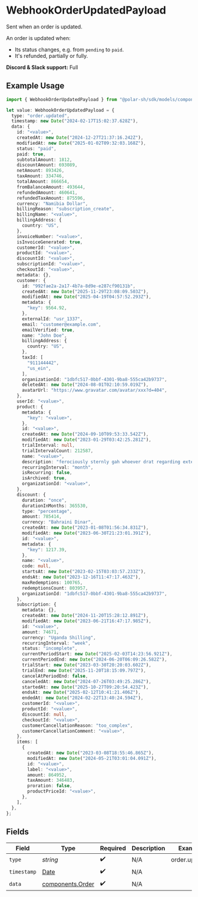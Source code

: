 # WebhookOrderUpdatedPayload

Sent when an order is updated.

An order is updated when:

* Its status changes, e.g. from `pending` to `paid`.
* It's refunded, partially or fully.

**Discord & Slack support:** Full

## Example Usage

```typescript
import { WebhookOrderUpdatedPayload } from "@polar-sh/sdk/models/components/webhookorderupdatedpayload.js";

let value: WebhookOrderUpdatedPayload = {
  type: "order.updated",
  timestamp: new Date("2024-02-17T15:02:37.628Z"),
  data: {
    id: "<value>",
    createdAt: new Date("2024-12-27T21:37:16.242Z"),
    modifiedAt: new Date("2025-01-02T09:32:03.168Z"),
    status: "paid",
    paid: true,
    subtotalAmount: 1812,
    discountAmount: 693089,
    netAmount: 893426,
    taxAmount: 334746,
    totalAmount: 866654,
    fromBalanceAmount: 493644,
    refundedAmount: 460641,
    refundedTaxAmount: 875596,
    currency: "Namibia Dollar",
    billingReason: "subscription_create",
    billingName: "<value>",
    billingAddress: {
      country: "US",
    },
    invoiceNumber: "<value>",
    isInvoiceGenerated: true,
    customerId: "<value>",
    productId: "<value>",
    discountId: "<value>",
    subscriptionId: "<value>",
    checkoutId: "<value>",
    metadata: {},
    customer: {
      id: "992fae2a-2a17-4b7a-8d9e-e287cf90131b",
      createdAt: new Date("2025-11-29T23:08:09.503Z"),
      modifiedAt: new Date("2025-04-19T04:57:52.293Z"),
      metadata: {
        "key": 9564.92,
      },
      externalId: "usr_1337",
      email: "customer@example.com",
      emailVerified: true,
      name: "John Doe",
      billingAddress: {
        country: "US",
      },
      taxId: [
        "911144442",
        "us_ein",
      ],
      organizationId: "1dbfc517-0bbf-4301-9ba8-555ca42b9737",
      deletedAt: new Date("2024-08-01T02:10:59.019Z"),
      avatarUrl: "https://www.gravatar.com/avatar/xxx?d=404",
    },
    userId: "<value>",
    product: {
      metadata: {
        "key": "<value>",
      },
      id: "<value>",
      createdAt: new Date("2024-09-10T09:53:33.542Z"),
      modifiedAt: new Date("2023-01-29T03:42:25.281Z"),
      trialInterval: null,
      trialIntervalCount: 212587,
      name: "<value>",
      description: "ferociously sternly gah whoever drat regarding exterior ha",
      recurringInterval: "month",
      isRecurring: false,
      isArchived: true,
      organizationId: "<value>",
    },
    discount: {
      duration: "once",
      durationInMonths: 365530,
      type: "percentage",
      amount: 785414,
      currency: "Bahraini Dinar",
      createdAt: new Date("2023-01-08T01:56:34.831Z"),
      modifiedAt: new Date("2023-06-30T21:23:01.391Z"),
      id: "<value>",
      metadata: {
        "key": 1217.39,
      },
      name: "<value>",
      code: null,
      startsAt: new Date("2023-02-15T03:03:57.233Z"),
      endsAt: new Date("2023-12-16T11:47:17.463Z"),
      maxRedemptions: 100765,
      redemptionsCount: 803957,
      organizationId: "1dbfc517-0bbf-4301-9ba8-555ca42b9737",
    },
    subscription: {
      metadata: {},
      createdAt: new Date("2024-11-20T15:28:12.891Z"),
      modifiedAt: new Date("2023-06-21T16:47:17.985Z"),
      id: "<value>",
      amount: 74671,
      currency: "Uganda Shilling",
      recurringInterval: "week",
      status: "incomplete",
      currentPeriodStart: new Date("2025-02-03T14:23:56.921Z"),
      currentPeriodEnd: new Date("2024-06-20T06:09:26.582Z"),
      trialStart: new Date("2023-03-30T20:20:03.602Z"),
      trialEnd: new Date("2025-11-20T18:15:09.797Z"),
      cancelAtPeriodEnd: false,
      canceledAt: new Date("2024-07-26T03:49:25.286Z"),
      startedAt: new Date("2025-10-27T09:20:54.423Z"),
      endsAt: new Date("2025-02-12T10:41:21.406Z"),
      endedAt: new Date("2024-02-22T13:40:24.594Z"),
      customerId: "<value>",
      productId: "<value>",
      discountId: null,
      checkoutId: "<value>",
      customerCancellationReason: "too_complex",
      customerCancellationComment: "<value>",
    },
    items: [
      {
        createdAt: new Date("2023-03-08T18:55:46.865Z"),
        modifiedAt: new Date("2024-05-21T03:01:04.091Z"),
        id: "<value>",
        label: "<value>",
        amount: 864952,
        taxAmount: 346483,
        proration: false,
        productPriceId: "<value>",
      },
    ],
  },
};
```

## Fields

| Field                                                                                         | Type                                                                                          | Required                                                                                      | Description                                                                                   | Example                                                                                       |
| --------------------------------------------------------------------------------------------- | --------------------------------------------------------------------------------------------- | --------------------------------------------------------------------------------------------- | --------------------------------------------------------------------------------------------- | --------------------------------------------------------------------------------------------- |
| `type`                                                                                        | *string*                                                                                      | :heavy_check_mark:                                                                            | N/A                                                                                           | order.updated                                                                                 |
| `timestamp`                                                                                   | [Date](https://developer.mozilla.org/en-US/docs/Web/JavaScript/Reference/Global_Objects/Date) | :heavy_check_mark:                                                                            | N/A                                                                                           |                                                                                               |
| `data`                                                                                        | [components.Order](../../models/components/order.md)                                          | :heavy_check_mark:                                                                            | N/A                                                                                           |                                                                                               |